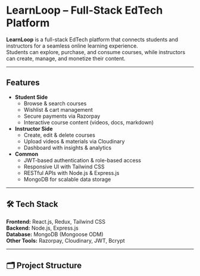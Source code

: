 # LearnLoop – Full-Stack EdTech Platform

**LearnLoop** is a full-stack EdTech platform that connects students and instructors for a seamless online learning experience.  
Students can explore, purchase, and consume courses, while instructors can create, manage, and monetize their content.  

---

## Features
- **Student Side**
  - Browse & search courses
  - Wishlist & cart management
  - Secure payments via Razorpay
  - Interactive course content (videos, docs, markdown)
- **Instructor Side**
  - Create, edit & delete courses
  - Upload videos & materials via Cloudinary
  - Dashboard with insights & analytics
- **Common**
  - JWT-based authentication & role-based access
  - Responsive UI with Tailwind CSS
  - RESTful APIs with Node.js & Express.js
  - MongoDB for scalable data storage

---

## 🛠️ Tech Stack
**Frontend:** React.js, Redux, Tailwind CSS  
**Backend:** Node.js, Express.js  
**Database:** MongoDB (Mongoose ODM)  
**Other Tools:** Razorpay, Cloudinary, JWT, Bcrypt

---

## 🗂️ Project Structure
